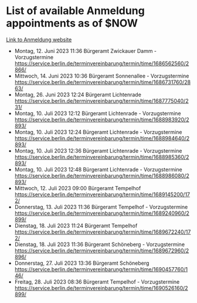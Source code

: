 # List of available Anmeldung appointments as of $NOW
[Link to Anmeldung website](https://service.berlin.de/terminvereinbarung/termin/tag.php?termin=1&anliegen[]=120686&dienstleisterlist=122210,122217,327316,122219,327312,122227,327314,122231,327346,122243,327348,122254,122252,329742,122260,329745,122262,329748,122271,327278,122273,327274,122277,327276,330436,122280,327294,122282,327290,122284,327292,122291,327270,122285,327266,122286,327264,122296,327268,150230,329760,122297,327286,122294,327284,122312,329763,122314,329775,122304,327330,122311,327334,122309,327332,317869,122281,327352,122279,329772,122283,122276,327324,122274,327326,122267,329766,122246,327318,122251,327320,122257,327322,122208,327298,122226,327300&herkunft=http%3A%2F%2Fservice.berlin.de%2Fdienstleistung%2F120686%2F)
- Montag, 12. Juni 2023 11:36 Bürgeramt Zwickauer Damm - Vorzugstermine https://service.berlin.de/terminvereinbarung/termin/time/1686562560/2866/
- Mittwoch, 14. Juni 2023 10:36 Bürgeramt Sonnenallee - Vorzugstermine https://service.berlin.de/terminvereinbarung/termin/time/1686731760/2863/
- Montag, 26. Juni 2023 12:24 Bürgeramt Lichtenrade https://service.berlin.de/terminvereinbarung/termin/time/1687775040/231/
- Montag, 10. Juli 2023 12:12 Bürgeramt Lichtenrade - Vorzugstermine https://service.berlin.de/terminvereinbarung/termin/time/1688983920/2893/
- Montag, 10. Juli 2023 12:24 Bürgeramt Lichtenrade - Vorzugstermine https://service.berlin.de/terminvereinbarung/termin/time/1688984640/2893/
- Montag, 10. Juli 2023 12:36 Bürgeramt Lichtenrade - Vorzugstermine https://service.berlin.de/terminvereinbarung/termin/time/1688985360/2893/
- Montag, 10. Juli 2023 12:48 Bürgeramt Lichtenrade - Vorzugstermine https://service.berlin.de/terminvereinbarung/termin/time/1688986080/2893/
- Mittwoch, 12. Juli 2023 09:00 Bürgeramt Tempelhof https://service.berlin.de/terminvereinbarung/termin/time/1689145200/172/
- Donnerstag, 13. Juli 2023 11:36 Bürgeramt Tempelhof - Vorzugstermine https://service.berlin.de/terminvereinbarung/termin/time/1689240960/2899/
- Dienstag, 18. Juli 2023 11:24 Bürgeramt Tempelhof https://service.berlin.de/terminvereinbarung/termin/time/1689672240/172/
- Dienstag, 18. Juli 2023 11:36 Bürgeramt Schöneberg - Vorzugstermine https://service.berlin.de/terminvereinbarung/termin/time/1689672960/2896/
- Donnerstag, 27. Juli 2023 13:36 Bürgeramt Schöneberg https://service.berlin.de/terminvereinbarung/termin/time/1690457760/146/
- Freitag, 28. Juli 2023 08:36 Bürgeramt Tempelhof - Vorzugstermine https://service.berlin.de/terminvereinbarung/termin/time/1690526160/2899/
